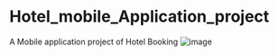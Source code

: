 # Hotel_mobile_Application_project
A Mobile application project of Hotel Booking 
![image](https://github.com/user-attachments/assets/f2ee5fb9-5fa2-4dd3-af1f-2944ce45cbaf)
